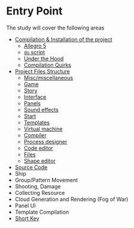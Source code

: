 # Entry Point

The study will cover the following areas

* [Compilation & Installation of the project](a_installation.md)
	* [Allegro 5](a_installation.md#allegro-5)
	* [`do` script](a_installation.md#do-script)
	* [Under the Hood](a_installation.md#under-the-hood)
	* [Compilation Quirks](a_insallation.md#compilation-quirks)
* [Project Files Structure](b_fststmd.md)
	* [Misc/miscellaneous](b_fststmd.md#mainmiscellaneous)
	* [Game](b_fststmd.md#game)
	* [Story](b_fststmd.md#story)
	* [Interface](b_fststmd.md#interface)
	* [Panels](b_fststmd.md#panels)
	* [Sound effects](b_fststmd.md#sound-effects)
	* [Start](b_fststmd.md#start)
	* [Templates](b_fststmd.md#templates)
	* [Virtual machine](b_fststmd.md#virtual-machine)
	* [Compiler](b_fststmd.md#compiler)
	* [Process designer](b_fststmd.md#process-designer)
	* [Code editor](b_fststmd.md#code-editor)
	* [Files](b_fststmd.md#files)
	* [Shape editor](b_fststmd.md#shape-editor)
* [Source Code](sourcecode.md)
* Ship
* Group/Pattern Movement
* Shooting, Damage
* Collecting Resource
* Cloud Generation and Rendering (Fog of War)
* Panel UI
* Template Compilation
* [Short Key](shortkeys.md)

